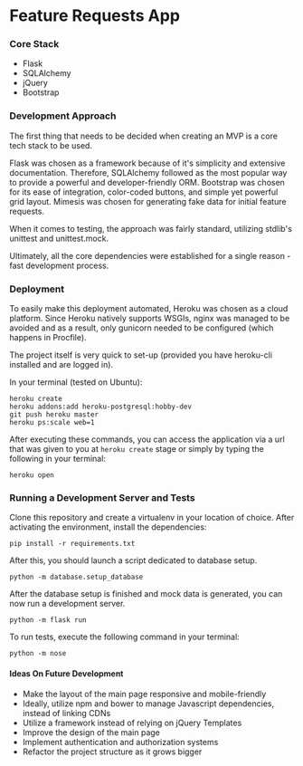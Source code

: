 # Feature Requests App
### Core Stack
* Flask
* SQLAlchemy
* jQuery
* Bootstrap
### Development Approach
The first thing that needs to be decided when creating an MVP is a core tech stack to be used.

Flask was chosen as a framework because of it's simplicity and extensive documentation. Therefore, SQLAlchemy followed as the most popular way to provide a powerful and developer-friendly ORM. Bootstrap was chosen for its ease of integration, color-coded buttons, and simple yet powerful grid layout. 
Mimesis was chosen for generating fake data for initial feature requests. 

When it comes to testing, the approach was fairly standard, utilizing stdlib's unittest and unittest.mock.      

Ultimately, all the core dependencies were established for a single reason - fast development process.


### Deployment
To easily make this deployment automated, Heroku was chosen as a cloud platform. Since Heroku natively supports WSGIs, nginx was managed to be avoided and as a result, only gunicorn needed to be configured (which happens in Procfile).  

The project itself is very quick to set-up (provided you have heroku-cli installed and are logged in).

In your terminal (tested on Ubuntu):
    
    heroku create
    heroku addons:add heroku-postgresql:hobby-dev
    git push heroku master
    heroku ps:scale web=1
      
After executing these commands, you can access the application via a url that was given to you at `heroku create` stage or simply by typing the following in your terminal:
    
    heroku open
    
### Running a Development Server and Tests
Clone this repository and create a virtualenv in your location of choice. After activating the environment, install the dependencies: 

    pip install -r requirements.txt
    
After this, you should launch a script dedicated to database setup.

    python -m database.setup_database

After the database setup is finished and mock data is generated, you can now run a development server.

    python -m flask run
    
To run tests, execute the following command in your terminal:

    python -m nose

#### Ideas On Future Development
* Make the layout of the main page responsive and mobile-friendly
* Ideally, utilize npm and bower to manage Javascript dependencies, instead of linking CDNs
* Utilize a framework instead of relying on jQuery Templates
* Improve the design of the main page
* Implement authentication and authorization systems
* Refactor the project structure as it grows bigger
